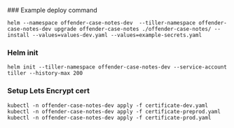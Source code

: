 
### Example deploy command
```
helm --namespace offender-case-notes-dev  --tiller-namespace offender-case-notes-dev upgrade offender-case-notes ./offender-case-notes/ --install --values=values-dev.yaml --values=example-secrets.yaml
```

### Helm init

```
helm init --tiller-namespace offender-case-notes-dev --service-account tiller --history-max 200
```

### Setup Lets Encrypt cert

```
kubectl -n offender-case-notes-dev apply -f certificate-dev.yaml
kubectl -n offender-case-notes-dev apply -f certificate-preprod.yaml
kubectl -n offender-case-notes-dev apply -f certificate-prod.yaml
```
